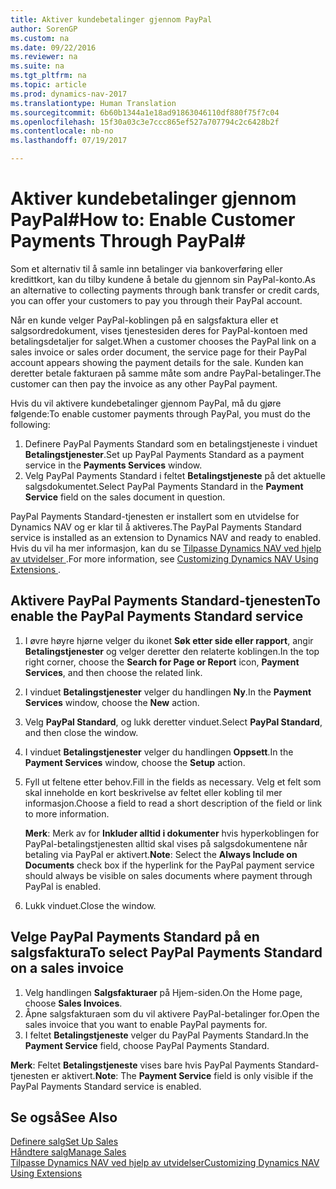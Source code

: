 ```yaml
---
title: Aktiver kundebetalinger gjennom PayPal
author: SorenGP
ms.custom: na
ms.date: 09/22/2016
ms.reviewer: na
ms.suite: na
ms.tgt_pltfrm: na
ms.topic: article
ms.prod: dynamics-nav-2017
ms.translationtype: Human Translation
ms.sourcegitcommit: 6b60b1344a1e18ad91863046110df880f75f7c04
ms.openlocfilehash: 15f30a03c3e7ccc865ef527a707794c2c6428b2f
ms.contentlocale: nb-no
ms.lasthandoff: 07/19/2017

---
```


# <a name="how-to-enable-customer-payments-through-paypal"></a><span data-ttu-id="05bb6-102">Aktiver kundebetalinger gjennom PayPal#</span><span class="sxs-lookup"><span data-stu-id="05bb6-102">How to: Enable Customer Payments Through PayPal#</span></span>
<span data-ttu-id="05bb6-103">Som et alternativ til å samle inn betalinger via bankoverføring eller kredittkort, kan du tilby kundene å betale du gjennom sin PayPal-konto.</span><span class="sxs-lookup"><span data-stu-id="05bb6-103">As an alternative to collecting payments through bank transfer or credit cards, you can offer your customers to pay you through their PayPal account.</span></span>

<span data-ttu-id="05bb6-104">Når en kunde velger PayPal-koblingen på en salgsfaktura eller et salgsordredokument, vises tjenestesiden deres for PayPal-kontoen med betalingsdetaljer for salget.</span><span class="sxs-lookup"><span data-stu-id="05bb6-104">When a customer chooses the PayPal link on a sales invoice or sales order document, the service page for their PayPal account appears showing the payment details for the sale.</span></span> <span data-ttu-id="05bb6-105">Kunden kan deretter betale fakturaen på samme måte som andre PayPal-betalinger.</span><span class="sxs-lookup"><span data-stu-id="05bb6-105">The customer can then pay the invoice as any other PayPal payment.</span></span>

<span data-ttu-id="05bb6-106">Hvis du vil aktivere kundebetalinger gjennom PayPal, må du gjøre følgende:</span><span class="sxs-lookup"><span data-stu-id="05bb6-106">To enable customer payments through PayPal, you must do the following:</span></span>

1. <span data-ttu-id="05bb6-107">Definere PayPal Payments Standard som en betalingstjeneste i vinduet **Betalingstjenester**.</span><span class="sxs-lookup"><span data-stu-id="05bb6-107">Set up PayPal Payments Standard as a payment service in the **Payments Services** window.</span></span>
2. <span data-ttu-id="05bb6-108">Velg PayPal Payments Standard i feltet **Betalingstjeneste** på det aktuelle salgsdokumentet.</span><span class="sxs-lookup"><span data-stu-id="05bb6-108">Select PayPal Payments Standard in the **Payment Service** field on the sales document in question.</span></span>

<span data-ttu-id="05bb6-109">PayPal Payments Standard-tjenesten er installert som en utvidelse for Dynamics NAV og er klar til å aktiveres.</span><span class="sxs-lookup"><span data-stu-id="05bb6-109">The PayPal Payments Standard service is installed as an extension to Dynamics NAV and ready to enabled.</span></span> <span data-ttu-id="05bb6-110">Hvis du vil ha mer informasjon, kan du se [Tilpasse Dynamics NAV ved hjelp av utvidelser ](ui-extensions.md).</span><span class="sxs-lookup"><span data-stu-id="05bb6-110">For more information, see [Customizing Dynamics NAV Using Extensions ](ui-extensions.md).</span></span>

## <a name="to-enable-the-paypal-payments-standard-service"></a><span data-ttu-id="05bb6-111">Aktivere PayPal Payments Standard-tjenesten</span><span class="sxs-lookup"><span data-stu-id="05bb6-111">To enable the PayPal Payments Standard service</span></span>
1. <span data-ttu-id="05bb6-112">I øvre høyre hjørne velger du ikonet **Søk etter side eller rapport**, angir **Betalingstjenester** og velger deretter den relaterte koblingen.</span><span class="sxs-lookup"><span data-stu-id="05bb6-112">In the top right corner, choose the **Search for Page or Report** icon, **Payment Services**, and then choose the related link.</span></span>  
2. <span data-ttu-id="05bb6-113">I vinduet **Betalingstjenester** velger du handlingen **Ny**.</span><span class="sxs-lookup"><span data-stu-id="05bb6-113">In the **Payment Services** window, choose the **New** action.</span></span>
3. <span data-ttu-id="05bb6-114">Velg **PayPal Standard**, og lukk deretter vinduet.</span><span class="sxs-lookup"><span data-stu-id="05bb6-114">Select **PayPal Standard**, and then close the window.</span></span>
4. <span data-ttu-id="05bb6-115">I vinduet **Betalingstjenester** velger du handlingen **Oppsett**.</span><span class="sxs-lookup"><span data-stu-id="05bb6-115">In the **Payment Services** window, choose the **Setup** action.</span></span>
5. <span data-ttu-id="05bb6-116">Fyll ut feltene etter behov.</span><span class="sxs-lookup"><span data-stu-id="05bb6-116">Fill in the fields as necessary.</span></span> <span data-ttu-id="05bb6-117">Velg et felt som skal inneholde en kort beskrivelse av feltet eller kobling til mer informasjon.</span><span class="sxs-lookup"><span data-stu-id="05bb6-117">Choose a field to read a short description of the field or link to more information.</span></span>

    <span data-ttu-id="05bb6-118">**Merk**: Merk av for **Inkluder alltid i dokumenter** hvis hyperkoblingen for PayPal-betalingstjenesten alltid skal vises på salgsdokumentene når betaling via PayPal er aktivert.</span><span class="sxs-lookup"><span data-stu-id="05bb6-118">**Note**: Select the **Always Include on Documents** check box if the hyperlink for the PayPal payment service should always be visible on sales documents where payment through PayPal is enabled.</span></span>

6. <span data-ttu-id="05bb6-119">Lukk vinduet.</span><span class="sxs-lookup"><span data-stu-id="05bb6-119">Close the window.</span></span>

## <a name="to-select-paypal-payments-standard-on-a-sales-invoice"></a><span data-ttu-id="05bb6-120">Velge PayPal Payments Standard på en salgsfaktura</span><span class="sxs-lookup"><span data-stu-id="05bb6-120">To select PayPal Payments Standard on a sales invoice</span></span>
1. <span data-ttu-id="05bb6-121">Velg handlingen **Salgsfakturaer** på Hjem-siden.</span><span class="sxs-lookup"><span data-stu-id="05bb6-121">On the Home page, choose **Sales Invoices**.</span></span>
2. <span data-ttu-id="05bb6-122">Åpne salgsfakturaen som du vil aktivere PayPal-betalinger for.</span><span class="sxs-lookup"><span data-stu-id="05bb6-122">Open the sales invoice that you want to enable PayPal payments for.</span></span>
3. <span data-ttu-id="05bb6-123">I feltet **Betalingstjeneste** velger du PayPal Payments Standard.</span><span class="sxs-lookup"><span data-stu-id="05bb6-123">In the **Payment Service** field, choose PayPal Payments Standard.</span></span>

<span data-ttu-id="05bb6-124">**Merk**: Feltet **Betalingstjeneste** vises bare hvis PayPal Payments Standard-tjenesten er aktivert.</span><span class="sxs-lookup"><span data-stu-id="05bb6-124">**Note**: The **Payment Service** field is only visible if the PayPal Payments Standard service is enabled.</span></span>   

## <a name="see-also"></a><span data-ttu-id="05bb6-125">Se også</span><span class="sxs-lookup"><span data-stu-id="05bb6-125">See Also</span></span>  
[<span data-ttu-id="05bb6-126">Definere salg</span><span class="sxs-lookup"><span data-stu-id="05bb6-126">Set Up Sales</span></span>](sales-setup-sales.md)  
[<span data-ttu-id="05bb6-127">Håndtere salg</span><span class="sxs-lookup"><span data-stu-id="05bb6-127">Manage Sales</span></span>](sales-manage-sales.md)  
[<span data-ttu-id="05bb6-128">Tilpasse Dynamics NAV ved hjelp av utvidelser</span><span class="sxs-lookup"><span data-stu-id="05bb6-128">Customizing Dynamics NAV Using Extensions</span></span>](ui-extensions.md)

